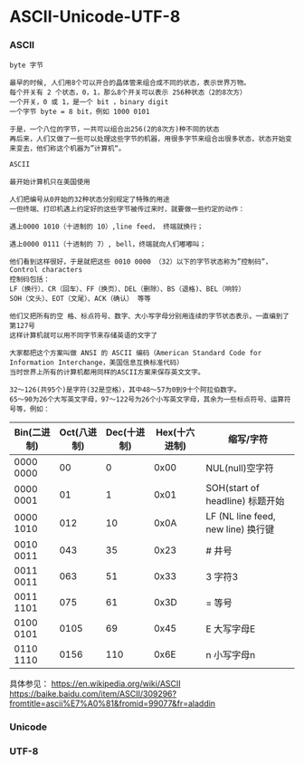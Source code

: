 # ASCII-Unicode-UTF-8

### ASCII

    byte 字节
    
    最早的时候, 人们用8个可以开合的晶体管来组合成不同的状态，表示世界万物。
    每个开关有 2 个状态，0，1，那么8个开关可以表示 256种状态（2的8次方）
    一个开关，0 或 1，是一个 bit ，binary digit
    一个字节 byte = 8 bit，例如 1000 0101
    
    于是，一个八位的字节，一共可以组合出256(2的8次方)种不同的状态       
    再后来，人们又做了一些可以处理这些字节的机器，用很多字节来组合出很多状态，状态开始变来变去，他们称这个机器为”计算机“。    
    
    ASCII
    
    最开始计算机只在美国使用
    
    人们把编号从0开始的32种状态分别规定了特殊的用途
    一但终端、打印机遇上约定好的这些字节被传过来时，就要做一些约定的动作：
    
    遇上0000 1010（十进制的 10）,line feed， 终端就换行；

    遇上0000 0111（十进制的 7）, bell，终端就向人们嘟嘟叫；
    
    他们看到这样很好，于是就把这些 0010 0000 （32）以下的字节状态称为”控制码”，Control characters
    控制码包括：
    LF（换行）、CR（回车）、FF（换页）、DEL（删除）、BS（退格)、BEL（响铃）
    SOH（文头）、EOT（文尾）、ACK（确认） 等等
    
    他们又把所有的空 格、标点符号、数字、大小写字母分别用连续的字节状态表示，一直编到了第127号
    这样计算机就可以用不同字节来存储英语的文字了
        
    大家都把这个方案叫做 ANSI 的 ASCII 编码（American Standard Code for Information Interchange，美国信息互换标准代码）
    当时世界上所有的计算机都用同样的ASCII方案来保存英文文字。
    
    32～126(共95个)是字符(32是空格），其中48～57为0到9十个阿拉伯数字。
    65～90为26个大写英文字母，97～122号为26个小写英文字母，其余为一些标点符号、运算符号等，例如：            
    
|Bin(二进制) | Oct(八进制) | Dec(十进制) | Hex(十六进制) |      缩写/字符     |
|-----------|------------|------------|--------------|-------------------|
|0000 0000  |      00    |  0         |    0x00      |  NUL(null)空字符   |
|0000 0001  |      01    |  1         |    0x01      |  SOH(start of headline) 标题开始 |
|0000 1010  |      012   |  10        |    0x0A      |  LF (NL line feed, new line)  换行键 |    
|0010 0011  |      043   |  35        |    0x23      |  #  井号           |
|0011 0011  |      063   |  51        |    0x33      |  3  字符3          |
|0011 1101  |      075   |  61        |    0x3D      |  = 等号            |
|0100 0101  |     0105   |  69        |    0x45      |  E  大写字母E      |
|0110 1110  |     0156   |  110       |    0x6E      |  n 小写字母n       |   
具体参见：
https://en.wikipedia.org/wiki/ASCII
https://baike.baidu.com/item/ASCII/309296?fromtitle=ascii%E7%A0%81&fromid=99077&fr=aladdin

### Unicode


### UTF-8
